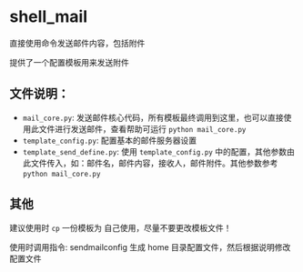# shell_mail
直接使用命令发送邮件内容，包括附件

提供了一个配置模板用来发送附件

## 文件说明：
- `mail_core.py`: 发送邮件核心代码，所有模板最终调用到这里，也可以直接使用此文件进行发送邮件，查看帮助可运行 `python mail_core.py`
- `template_config.py`: 配置基本的邮件服务器设置
- `template_send_define.py`: 使用 `template_config.py` 中的配置，其他参数由此文件传入，如：邮件名，邮件内容，接收人，邮件附件。其他参数参考`python mail_core.py`

## 其他

建议使用时 `cp` 一份模板为 自己使用，尽量不要更改模板文件！

使用时调用指令: sendmailconfig 生成 home 目录配置文件，然后根据说明修改配置文件
